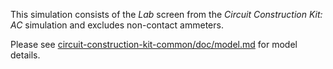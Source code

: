 This simulation consists of the _Lab_ screen from the _Circuit Construction Kit: AC_ simulation and excludes non-contact
ammeters.

Please
see [circuit-construction-kit-common/doc/model.md](https://github.com/phetsims/circuit-construction-kit-common/blob/main/doc/model.md)
for model details.
